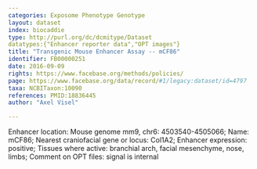 ```yaml
---
categories: Exposome Phenotype Genotype
layout: dataset  
index: biocaddie  
type: http://purl.org/dc/dcmitype/Dataset  
datatypes:{"Enhancer reporter data","OPT images"}  
title: "Transgenic Mouse Enhancer Assay -- mCF86"  
identifier: FB00000251  
date: 2016-09-09  
rights: https://www.facebase.org/methods/policies/  
page: https://www.facebase.org/data/record/#1/legacy:dataset/id=4797  
taxa: NCBITaxon:10090  
references: PMID:18836445  
author: "Axel Visel"  

---
```

 Enhancer location: Mouse genome mm9, chr6: 4503540-4505066; Name: mCF86; Nearest craniofacial gene or locus: Col1A2; Enhancer expression: positive; Tissues where active: branchial arch, facial mesenchyme, nose, limbs; Comment on OPT files: signal is internal
